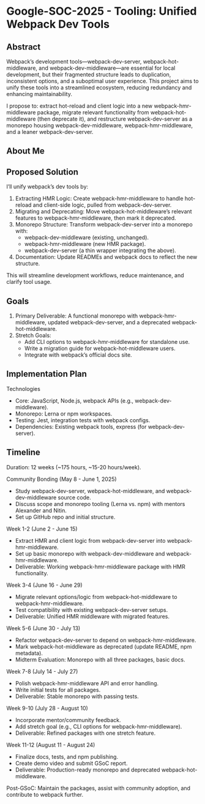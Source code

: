 # Google-SOC-2025 - Tooling: Unified Webpack Dev Tools

## Abstract

Webpack’s development tools—webpack-dev-server, webpack-hot-middleware, and webpack-dev-middleware—are essential for local development, but their fragmented structure leads to duplication, inconsistent options, and a suboptimal user experience. This project aims to unify these tools into a streamlined ecosystem, reducing redundancy and enhancing maintainability.

I propose to: extract hot-reload and client logic into a new webpack-hmr-middleware package, migrate relevant functionality from webpack-hot-middleware (then deprecate it), and restructure webpack-dev-server as a monorepo housing webpack-dev-middleware, webpack-hmr-middleware, and a leaner webpack-dev-server.

## About Me

## Proposed Solution
I’ll unify webpack’s dev tools by:

1. Extracting HMR Logic: Create webpack-hmr-middleware to handle hot-reload and client-side logic, pulled from webpack-dev-server.
2. Migrating and Deprecating: Move webpack-hot-middleware’s relevant features to webpack-hmr-middleware, then mark it deprecated.
3. Monorepo Structure: Transform webpack-dev-server into a monorepo with:
   * webpack-dev-middleware (existing, unchanged).
   * webpack-hmr-middleware (new HMR package).
   * webpack-dev-server (a thin wrapper integrating the above).
4. Documentation: Update READMEs and webpack docs to reflect the new structure.
   
This will streamline development workflows, reduce maintenance, and clarify tool usage.

## Goals
1. Primary Deliverable: A functional monorepo with webpack-hmr-middleware, updated webpack-dev-server, and a deprecated webpack-hot-middleware.
2. Stretch Goals:
   * Add CLI options to webpack-hmr-middleware for standalone use.
   * Write a migration guide for webpack-hot-middleware users.
   * Integrate with webpack’s official docs site.

## Implementation Plan
Technologies
* Core: JavaScript, Node.js, webpack APIs (e.g., webpack-dev-middleware).
* Monorepo: Lerna or npm workspaces.
* Testing: Jest, integration tests with webpack configs.
* Dependencies: Existing webpack tools, express (for webpack-dev-server).

## Timeline
Duration: 12 weeks (~175 hours, ~15-20 hours/week).

Community Bonding (May 8 - June 1, 2025)
* Study webpack-dev-server, webpack-hot-middleware, and webpack-dev-middleware source code.
* Discuss scope and monorepo tooling (Lerna vs. npm) with mentors Alexander and Nitin.
* Set up GitHub repo and initial structure.
  
Week 1-2 (June 2 - June 15)
* Extract HMR and client logic from webpack-dev-server into webpack-hmr-middleware.
* Set up basic monorepo with webpack-dev-middleware and webpack-hmr-middleware.
* Deliverable: Working webpack-hmr-middleware package with HMR functionality.
  
Week 3-4 (June 16 - June 29)
* Migrate relevant options/logic from webpack-hot-middleware to webpack-hmr-middleware.
* Test compatibility with existing webpack-dev-server setups.
* Deliverable: Unified HMR middleware with migrated features.
  
Week 5-6 (June 30 - July 13)
* Refactor webpack-dev-server to depend on webpack-hmr-middleware.
* Mark webpack-hot-middleware as deprecated (update README, npm metadata).
* Midterm Evaluation: Monorepo with all three packages, basic docs.
  
Week 7-8 (July 14 - July 27)
* Polish webpack-hmr-middleware API and error handling.
* Write initial tests for all packages.
* Deliverable: Stable monorepo with passing tests.
  
Week 9-10 (July 28 - August 10)
* Incorporate mentor/community feedback.
* Add stretch goal (e.g., CLI options for webpack-hmr-middleware).
* Deliverable: Refined packages with one stretch feature.
  
Week 11-12 (August 11 - August 24)
* Finalize docs, tests, and npm publishing.
* Create demo video and submit GSoC report.
* Deliverable: Production-ready monorepo and deprecated webpack-hot-middleware.
  
Post-GSoC: Maintain the packages, assist with community adoption, and contribute to webpack further.



